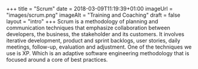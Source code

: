 +++
title = "Scrum"
date = 2018-03-09T11:19:39+01:00
imageUrl = "images/scrum.png"
imageAlt = "Training and Coaching"
draft = false
layout = "intro"
+++
Scrum is a methodology of planning and communication techniques that emphasize collaboration between developers, the business, the stakeholder and its customers. It involves iterative development, product and sprint backlogs, user stories, daily meetings, follow-up, evaluation and adjustment.
One of the techniques we use is XP. Which is an adaptive software engineering methodology that is focused around a core of best practices.
